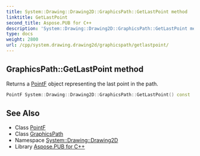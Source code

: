 ```yaml
---
title: System::Drawing::Drawing2D::GraphicsPath::GetLastPoint method
linktitle: GetLastPoint
second_title: Aspose.PUB for C++
description: 'System::Drawing::Drawing2D::GraphicsPath::GetLastPoint method. Returns a PointF object representing the last point in the path in C++.'
type: docs
weight: 2800
url: /cpp/system.drawing.drawing2d/graphicspath/getlastpoint/
---
```

## GraphicsPath::GetLastPoint method


Returns a [PointF](../../../system.drawing/pointf/) object representing the last point in the path.

```cpp
PointF System::Drawing::Drawing2D::GraphicsPath::GetLastPoint() const
```

## See Also

* Class [PointF](../../../system.drawing/pointf/)
* Class [GraphicsPath](../)
* Namespace [System::Drawing::Drawing2D](../../)
* Library [Aspose.PUB for C++](../../../)
